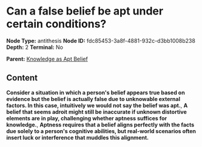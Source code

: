 # Can a false belief be apt under certain conditions?

**Node Type:** antithesis
**Node ID:** fdc85453-3a8f-4881-932c-d3bb1008b238
**Depth:** 2
**Terminal:** No

**Parent:** [Knowledge as Apt Belief](knowledge-as-apt-belief.md)

## Content

**Consider a situation in which a person's belief appears true based on evidence but the belief is actually false due to unknowable external factors. In this case, intuitively we would not say the belief was apt.**, **A belief that seems adroit might still be inaccurate if unknown distortive elements are in play, challenging whether aptness suffices for knowledge.**, **Aptness requires that a belief aligns perfectly with the facts due solely to a person's cognitive abilities, but real-world scenarios often insert luck or interference that muddles this alignment.**
